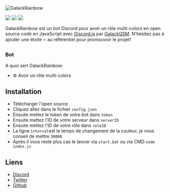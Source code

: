 <img alt="GalackRainbow" src="https://i.imgur.com/MYGmmlg.png">  

[![](https://img.shields.io/discord/745382663896039496.svg?logo=discord&colorB=7289DA)](https://discord.gg/XH7zQ8s)
[![](https://img.shields.io/badge/discord.js-v12.0.0--dev-blue.svg?logo=npm)](https://github.com/discordjs)
[![](https://img.shields.io/badge/paypal-donate-blue.svg)](https://paypal.me/GalackQSM)

GalackRainbow est un bot Discord pour avoir un rôle multi-colors en open source codé en JavaScript avec [Discord.js](https://discord.js.org) par [GalackQSM](https://github.com/GalackQSM). 
N'hésitez pas à ajouter une étoile ⭐ au référentiel pour promouvoir le projet!

### Bot

A quoi sert GalackRainbow:
*   ⚙️ Avoir un rôle multi-colors

## Installation

* Télécharger l'open source
* Cliquez allez dans le fichier `config.json`
* Ensuite mettez le token de votre bot dans `token`
* Ensuite mettez l'ID de votre serveur dans `serverID`
* Ensuite mettez l'ID de votre rôle dans `roleID`
* La ligne `interval`est le temps de changement de la couleur, je vous conseil de mettre `30000`
* Après il vous reste plus cas le lancer via `start.bat` ou via CMD `node index.js`

## Liens

*   [Discord](https://discord.gg/XH7zQ8s)
*   [Twitter](https://twitter.com/Galack_QSM)
*   [Github](https://github.com/GalackQSM/)
